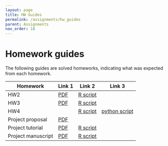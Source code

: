 ```yaml
---
layout: page
title: HW Guides
permalink: /assignments/hw_guides
parent: Assignments
nav_order: 18
---
```


# Homework guides  

The following guides are solved homeworks, indicating what was expected from each homework.  

| Homework  | Link 1  |Link 2       |Link 3       |
| --------- | ------- | ----------- | ----------- |
| HW2       | [PDF](../homeworks/hw2_solved.pdf) |[R script](../homeworks/hw2_solved.Rmd) |             |
| HW3       | [PDF](../homeworks/hw3_solved.pdf) |[R script](../homeworks/hw3_solved.Rmd)|              |
| HW4       |         |[R script](../homeworks/hw4_solved.html) |[python script](../homeworks/hw4_solved_py.html) |
|Project proposal | [PDF](../homeworks/finalproj.pdf) |             |
|Project tutorial | [PDF](../homeworks/finalproj_tutorial.pdf) | [R script](../homeworks/finalproj_tutorial.Rmd) |
|Project manuscript | [PDF](../homeworks/finalproj_manuscript.pdf) | [R script](../homeworks/finalproj_manuscript.Rmd)            |




